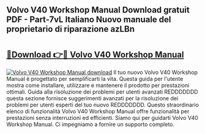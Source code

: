 ## Volvo V40 Workshop Manual Download gratuit PDF - Part-7vL Italiano Nuovo manuale del proprietario di riparazione azLBn

# <h2><a href="http://dffmcdp.blite.top/?on=Volvo+V40+Workshop+Manual">🔗Download 👉🔴 Volvo V40 Workshop Manual</a></h2>

[![Volvo V40 Workshop Manual download](https://i.imgur.com/lujVjoI.png)](http://dffmcdp.blite.top/?on=Volvo+V40+Workshop+Manual)
Il tuo nuovo Volvo V40 Workshop Manual è progettato per semplificarti la vita. Questa guida per l'utente mostra come installare, utilizzare e mantenere il prodotto per prestazioni ottimali. Guida alla risoluzione dei problemi per utenti avanzati REDDDDDDD questa sezione fornisce suggerimenti avanzati per la risoluzione dei problemi per utenti esperti del tuo nuovo REDDDDDDD. Questo straordinario elenco di funzionalità Volvo V40 Workshop Manual offre funzionalità per prestazioni senza interruzioni ed efficienti. Siamo qui per guidarti Volvo V40 Workshop Manual. Ci impegniamo a fornire un supporto completo.

